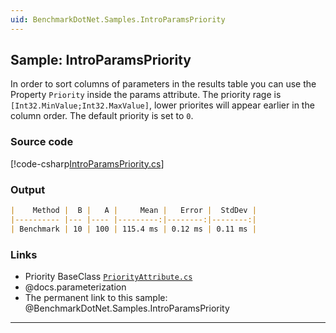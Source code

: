 ```yaml
---
uid: BenchmarkDotNet.Samples.IntroParamsPriority
---
```


## Sample: IntroParamsPriority

In order to sort columns of parameters in the results table you can use the Property `Priority` inside the params attribute. The priority rage is `[Int32.MinValue;Int32.MaxValue]`, lower priorites will appear earlier in the column order. The default priority is set to `0`.

### Source code

[!code-csharp[IntroParamsPriority.cs](../../../samples/BenchmarkDotNet.Samples/IntroParamsPriority.cs)]

### Output

```markdown
|    Method |  B |   A |     Mean |   Error |  StdDev |
|---------- |--- |---- |---------:|--------:|--------:|
| Benchmark | 10 | 100 | 115.4 ms | 0.12 ms | 0.11 ms |
```

### Links

* Priority BaseClass [`PriorityAttribute.cs`](xref:BenchmarkDotNet.Attributes.PriorityAttribute)
* @docs.parameterization
* The permanent link to this sample: @BenchmarkDotNet.Samples.IntroParamsPriority

---